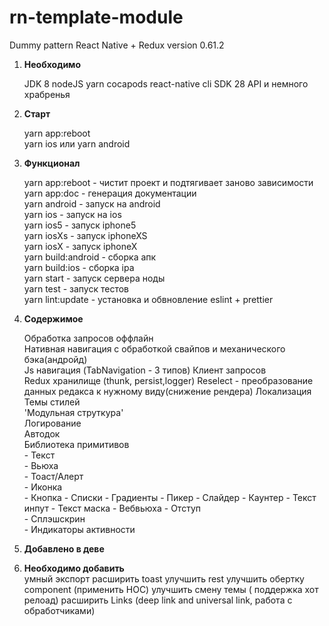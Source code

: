 # rn-template-module
Dummy pattern React Native + Redux 
version 0.61.2


1. **Необходимо**  

    JDK 8
    nodeJS
    yarn
    cocapods
    react-native cli
    SDK 28 API
    и немного храбренья

2. **Старт**   
    
    yarn app:reboot  
    yarn ios или yarn android  
    

3. **Функционал**  
    
    yarn app:reboot - чистит проект и подтягивает заново зависимости
    yarn app:doc - генерация документации  
    yarn android - запуск на android  
    yarn ios - запуск на ios  
    yarn ios5 - запуск iphone5  
    yarn iosXs - запуск iphoneXS  
    yarn iosX - запуск iphoneX  
    yarn build:android  - сборка апк  
    yarn build:ios - сборка ipa  
    yarn start - запуск сервера ноды  
    yarn test - запуск тестов  
    yarn lint:update - установка и обвновление eslint + prettier  
    

4. **Содержимое**  

    Обработка запросов оффлайн  
    Нативная навигация с обработкой свайпов и механического бэка(андройд)  
    Js навигация (TabNavigation - 3 типов)
    Клиент запросов  
    Redux хранилище (thunk, persist,logger) 
    Reselect - преобразование данных редакса к нужному виду(снижение рендера)
    Локализация  
    Темы стилей  
    'Модульная струткура'  
    Логирование  
    Автодок  
    Библиотека примитивов   
        - Текcт  
        - Вьюха  
        - Тоаст/Алерт  
        - Иконка  
        - Кнопка
        - Списки
        - Градиенты
        - Пикер
        - Слайдер
        - Каунтер
        - Текст инпут
        - Текст маска
        - Вебвьюха 
        - Отступ  
        - Сплэшскрин  
        - Индикаторы активности

5. **Добавлено в деве**

    
6. **Необходимо добавить**   
    умный экспорт 
    расширить toast
    улучшить rest
    улучшить обертку component (применить НОС)
    улучшить смену темы ( поддержка хот релоад)
    расширить Links (deep link and universal link, работа с обработчиками)

